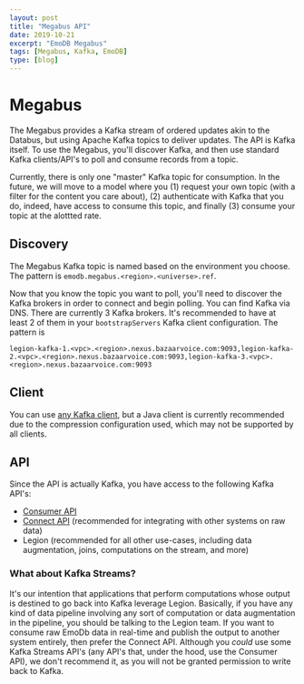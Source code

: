 ```yaml
---
layout: post
title: "Megabus API"
date: 2019-10-21
excerpt: "EmoDB Megabus"
tags: [Megabus, Kafka, EmoDB]
type: [blog]
---
```


Megabus
=======

The Megabus provides a Kafka stream of ordered updates akin to the Databus, but using Apache Kafka topics to deliver updates. The API is Kafka itself. To use the Megabus, you'll discover Kafka, and then use standard Kafka clients/API's to poll and consume records from a topic.

Currently, there is only one "master" Kafka topic for consumption. In the future, we will move to a model where you (1) request your own topic (with a filter for the content you care about), (2) authenticate with Kafka that you do, indeed, have access to consume this topic, and finally (3) consume your topic at the alottted rate.

Discovery
---------

The Megabus Kafka topic is named based on the environment you choose. The pattern is `emodb.megabus.<region>.<universe>.ref`.

Now that you know the topic you want to poll, you'll need to discover the Kafka brokers in order to connect and begin polling. You can find Kafka via DNS. There are currently 3 Kafka brokers. It's recommended to have at least 2 of them in your `bootstrapServers` Kafka client configuration. The pattern is

    legion-kafka-1.<vpc>.<region>.nexus.bazaarvoice.com:9093,legion-kafka-2.<vpc>.<region>.nexus.bazaarvoice.com:9093,legion-kafka-3.<vpc>.<region>.nexus.bazaarvoice.com:9093

Client
------

You can use [any Kafka client](https://cwiki.apache.org/confluence/display/KAFKA/Clients), but a Java client is currently recommended due to the compression configuration used, which may not be supported by all clients.

API
---

Since the API is actually Kafka, you have access to the following Kafka API's:

- [Consumer API](https://kafka.apache.org/documentation/#consumerapi)
- [Connect API](https://kafka.apache.org/documentation/#connectapi) (recommended for integrating with other systems on raw data)
- Legion (recommended for all other use-cases, including data augmentation, joins, computations on the stream, and more)

### What about Kafka Streams?

It's our intention that applications that perform computations whose output is destined to go back into Kafka leverage Legion. Basically, if you have any kind of data pipeline involving any sort of computation or  data augmentation in the pipeline, you should be talking to the Legion team. If you want to consume raw EmoDb data in real-time and publish the output to another system entirely, then prefer the Connect API. Although you _could_ use some Kafka Streams API's (any API's that, under the hood, use the Consumer API), we don't recommend it, as you will not be granted permission to write back to Kafka. 

